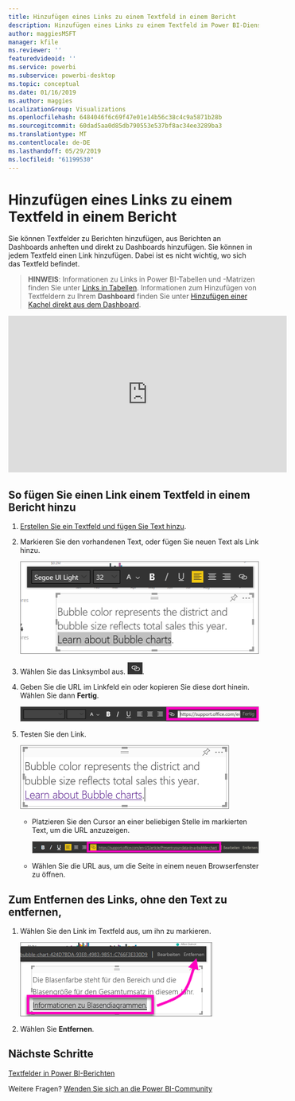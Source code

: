 ```yaml
---
title: Hinzufügen eines Links zu einem Textfeld in einem Bericht
description: Hinzufügen eines Links zu einem Textfeld im Power BI-Dienst und in der Desktop-Version
author: maggiesMSFT
manager: kfile
ms.reviewer: ''
featuredvideoid: ''
ms.service: powerbi
ms.subservice: powerbi-desktop
ms.topic: conceptual
ms.date: 01/16/2019
ms.author: maggies
LocalizationGroup: Visualizations
ms.openlocfilehash: 6484046f6c69f47e01e14b56c38c4c9a5871b28b
ms.sourcegitcommit: 60dad5aa0d85db790553e537bf8ac34ee3289ba3
ms.translationtype: MT
ms.contentlocale: de-DE
ms.lasthandoff: 05/29/2019
ms.locfileid: "61199530"
---
```

# <a name="add-a-hyperlink-to-a-text-box-in-a-report"></a>Hinzufügen eines Links zu einem Textfeld in einem Bericht
Sie können Textfelder zu Berichten hinzufügen, aus Berichten an Dashboards anheften und direkt zu Dashboards hinzufügen. Sie können in jedem Textfeld einen Link hinzufügen. Dabei ist es nicht wichtig, wo sich das Textfeld befindet.  

> **HINWEIS**: Informationen zu Links in Power BI-Tabellen und -Matrizen finden Sie unter [Links in Tabellen](power-bi-hyperlinks-in-tables.md). Informationen zum Hinzufügen von Textfeldern zu Ihrem **Dashboard** finden Sie unter [Hinzufügen einer Kachel direkt aus dem Dashboard](service-dashboard-add-widget.md). 
> 
> 

<iframe width="560" height="315" src="https://www.youtube.com/embed/_3q6VEBhGew#t=0m55s" frameborder="0" allowfullscreen></iframe>


## <a name="to-add-a-hyperlink-to-a-text-box-in-a-report"></a>So fügen Sie einen Link einem Textfeld in einem Bericht hinzu
1. [Erstellen Sie ein Textfeld und fügen Sie Text hinzu](power-bi-reports-add-text-and-shapes.md). 
2. Markieren Sie den vorhandenen Text, oder fügen Sie neuen Text als Link hinzu.
   
   ![Markieren des Texts innerhalb des Textfeldes](media/service-add-hyperlink-to-text-box/power-bi-hyperlink-new.png)
3. Wählen Sie das Linksymbol aus. ![Linksymbol](media/service-add-hyperlink-to-text-box/power-bi-hyperlink-icon.png).
4. Geben Sie die URL im Linkfeld ein oder kopieren Sie diese dort hinein. Wählen Sie dann **Fertig**.
   
   ![Geben Sie die URL im Linkfeld ein, oder kopieren Sie diese dort hinein.](media/service-add-hyperlink-to-text-box/power-bi-add-link.png)
5. Testen Sie den Link.  
   
   ![Testen Sie den Link.](media/service-add-hyperlink-to-text-box/power-bi-test-link.png)
   
   * Platzieren Sie den Cursor an einer beliebigen Stelle im markierten Text, um die URL anzuzeigen.  
     
      ![Platzieren Sie den Cursor an einer beliebigen Stelle im markierten Text.](media/service-add-hyperlink-to-text-box/power-bi-hyperlink-edit.png)
   * Wählen Sie die URL aus, um die Seite in einem neuen Browserfenster zu öffnen.

## <a name="to-remove-the-hyperlink-but-leave-the-text"></a>Zum Entfernen des Links, ohne den Text zu entfernen,
1. Wählen Sie den Link im Textfeld aus, um ihn zu markieren.
   
     ![Entfernen Sie den Link.](media/service-add-hyperlink-to-text-box/power-bi-hyperlink-remove.png)
2. Wählen Sie **Entfernen**. 

## <a name="next-steps"></a>Nächste Schritte
[Textfelder in Power BI-Berichten](power-bi-reports-add-text-and-shapes.md)

Weitere Fragen? [Wenden Sie sich an die Power BI-Community](http://community.powerbi.com/)

